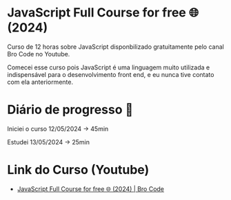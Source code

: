 # JavaScript Full Course for free 🌐 (2024)

Curso de 12 horas sobre JavaScript disponbilizado gratuitamente pelo canal Bro Code no Youtube.

Comecei esse curso pois JavaScript é uma linguagem muito utilizada e indispensável para o desenvolvimento front end, e eu nunca tive contato com ela anteriormente.





# Diário de progresso  📖

Iniciei o curso 12/05/2024 -> 45min

Estudei 13/05/2024 -> 25min
# Link do Curso (Youtube)
 - [JavaScript Full Course for free 🌐 (2024) | Bro Code](https://www.youtube.com/watch?v=lfmg-EJ8gm4)

